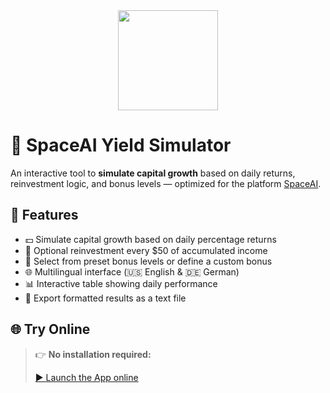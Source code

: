 <div align="center">
  <img src="https://app.spaceaius.com/static/login/title.png" width="160">
</div>

# 🚀 SpaceAI Yield Simulator

An interactive tool to **simulate capital growth** based on daily returns, reinvestment logic, and bonus levels — optimized for the platform [SpaceAI](https://app.spaceaius.com/#/).

## 🧮 Features

- 💵 Simulate capital growth based on daily percentage returns  
- 🔁 Optional reinvestment every $50 of accumulated income  
- 🎯 Select from preset bonus levels or define a custom bonus  
- 🌐 Multilingual interface (🇺🇸 English & 🇩🇪 German)  
- 📊 Interactive table showing daily performance  
- 📁 Export formatted results as a text file  

## 🌐 Try Online

> 👉 **No installation required:**
>
> [▶️ Launch the App online](https://spaceai-calc.streamlit.app/)
